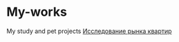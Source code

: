 # My-works
My study and pet projects
[Исследование рынка квартир](адрес://ссылки.здесь "Заголовок ссылки")
